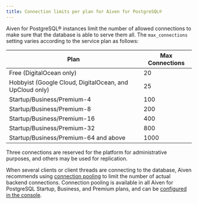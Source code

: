 ```yaml
---
title: Connection limits per plan for Aiven for PostgreSQL®
---
```


Aiven for PostgreSQL® instances limit the number of allowed connections
to make sure that the database is able to serve them all. The
`max_connections` setting varies according to the service plan as
follows:

| Plan                                                    | Max Connections |
| ------------------------------------------------------- | --------------- |
| Free (DigitalOcean only)                                | 20              |
| Hobbyist (Google Cloud, DigitalOcean, and UpCloud only) | 25              |
| Startup/Business/Premium-4                              | 100             |
| Startup/Business/Premium-8                              | 200             |
| Startup/Business/Premium-16                             | 400             |
| Startup/Business/Premium-32                             | 800             |
| Startup/Business/Premium-64 and above                   | 1000            |

Three connections are reserved for the platform for administrative purposes,
and others may be used for replication.

When several clients or client threads are connecting to the database,
Aiven recommends using
[connection pooling](/docs/products/postgresql/concepts/pg-connection-pooling) to limit the number of actual backend connections.
Connection pooling is available in all Aiven for PostgreSQL Startup,
Business, and Premium plans, and can be
[configured in the console](/docs/products/postgresql/howto/manage-pool).
